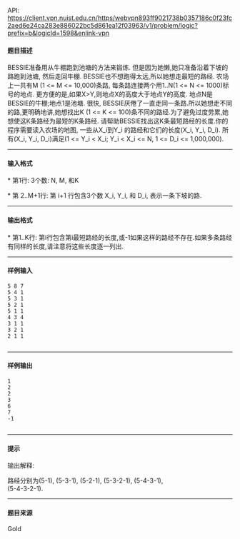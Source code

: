 API: https://client.vpn.nuist.edu.cn/https/webvpn893ff9021738b0357186c0f23fc2aed6e24ca283e886022bc5d861ea12f03963/v1/problem/logic?prefix=b&logicId=1598&enlink-vpn

#### 题目描述

BESSIE准备用从牛棚跑到池塘的方法来锻炼. 但是因为她懒,她只准备沿着下坡的路跑到池塘, 然后走回牛棚. BESSIE也不想跑得太远,所以她想走最短的路经. 农场上一共有M (1 <= M <= 10,000)条路, 每条路连接两个用1..N(1 <= N <= 1000)标号的地点. 更方便的是,如果X>Y,则地点X的高度大于地点Y的高度. 地点N是BESSIE的牛棚;地点1是池塘. 很快, BESSIE厌倦了一直走同一条路.所以她想走不同的路,更明确地讲,她想找出K (1 <= K <= 100)条不同的路经.为了避免过度劳累,她想使这K条路经为最短的K条路经. 请帮助BESSIE找出这K条最短路经的长度.你的程序需要读入农场的地图, 一些从X\_i到Y\_i 的路经和它们的长度(X\_i, Y\_i, D\_i). 所有(X\_i, Y\_i, D\_i)满足(1 <= Y\_i < X\_i; Y\_i < X\_i <= N, 1 <= D\_i <= 1,000,000).

---

#### 输入格式

\* 第1行: 3个数: N, M, 和K

\* 第 2..M+1行: 第 i+1 行包含3个数 X\_i, Y\_i, 和 D\_i, 表示一条下坡的路.

---

#### 输出格式

\* 第1..K行: 第i行包含第i最短路经的长度,或-1如果这样的路经不存在.如果多条路经有同样的长度,请注意将这些长度逐一列出.

---

#### 样例输入
```
5 8 7
5 4 1
5 3 1
5 2 1
5 1 1
4 3 4
3 1 1
3 2 1
2 1 1


```

---

#### 样例输出
```
1
2
2
3
6
7
-1


```

---

#### 提示

输出解释:

路经分别为(5-1), (5-3-1), (5-2-1), (5-3-2-1), (5-4-3-1),  
(5-4-3-2-1).  

---

#### 题目来源

Gold